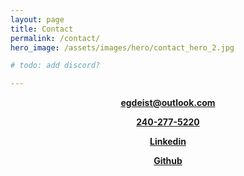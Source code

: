 ```yaml
---
layout: page
title: Contact
permalink: /contact/
hero_image: /assets/images/hero/contact_hero_2.jpg

# todo: add discord?

---
```


<style>
.tile-text{
    font-size: 1.0em;
    font-weight: bold;
    text-align: center;
}
</style>

<link rel="stylesheet" href="https://cdnjs.cloudflare.com/ajax/libs/font-awesome/4.7.0/css/font-awesome.min.css">
<link rel="stylesheet" href="https://cdn.jsdelivr.net/gh/devicons/devicon@v2.15.1/devicon.min.css">

<div class="tile is-ancestor" style="margin-bottom: 5%; margin-top: 2%;">
  <div class="tile is-parent is-3">
    <a href="mailto:egdeist@outlook.com" class="tile is-child box">
        <i class="fa fa-envelope" style="font-size:9.5rem"></i>
        <p id="email" class="tile-text">egdeist@outlook.com</p>
    </a>
  </div>
  <div class="tile is-parent is-3">
    <a href="tel:240-277-5220" class="tile is-child box">
        <i class="fa fa-phone" style="font-size:9.5rem"></i>
        <p class="tile-text">240-277-5220</p>  
    </a>
  </div>
  <div class="tile is-parent is-3">
    <a href="https://www.linkedin.com/in/evan-deist-673b07192/" class="tile is-child box">
        <i class="devicon-linkedin-plain" style="font-size:9.5rem"></i>
        <p class="tile-text">Linkedin</p>
    </a>
  </div>
  <div class="tile is-parent is-3">
    <a href="https://github.com/evndeist" class="tile is-child box">
        <i class="devicon-github-original" style="font-size:9.5rem"></i>
        <p class="tile-text">Github</p>
    </a>
  </div>
</div>